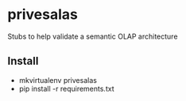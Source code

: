 privesalas
==========

Stubs to help validate a semantic OLAP architecture


Install
--------

 * mkvirtualenv privesalas
 * pip install -r requirements.txt
